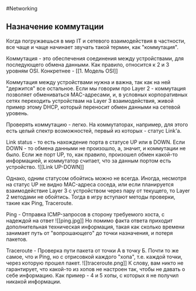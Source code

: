#Networking 
## Назначение коммутации

Когда погружаешься в мир IT и сетевого взаимодействия в частности, все чаще и чаще начинает звучать такой термин, как "коммутация".

Коммутация - это обеспечения соединения между устройствами, для последующего обмена данными. Как правило, относится к 2 и 3 уровням OSI. Конкретнее - [[1. Модель OSI]]

Коммутация между устройствами нужна и важна, так как на ней "держится" все остальное. Если мы говорим про Layer 2 - коммутация позволяет обмениваться MAC-адресами, и, в условных корпоративных сетях переходить устройствам на Layer 3 взаимодействия, живой пример этому DHCP, который переносит обмен данными на сетевой уровень.

Проверять коммутацию - легко. На коммутаторах, например, для этого есть целый спектр возможностей, первый из которых - статус Link'а. 

Link status - то есть нахождение порта в статусе UP или в DOWN. Если DOWN - то обмена данными не произошло, а, значит, и коммутации не было. Если же порт UP, то, как правило, произошел обмен какой-то информацией, и коммутатор считает, что за данным портом есть устройство. 
![[Link UP-DOWN]]

Однако, одним статусом обойтись можно не всегда. Иногда, несмотря на статус UP не видно MAC-адреса соседа, или если планируется взаимодействие Layer 3 с устройством через пару от текущего, то Layer 2 методами не обойтись. Тогда в игру вступают методы проверки, такие как Ping, Traceroute.

Ping - Отправка ICMP-запросов в сторону требуемого хоста, с надеждой на ответ
![[ping.jpg]]
Но помимо факта ответа приходит дополнительная техническая информация, такая как сколько времени занимает путь от "вопрошающего" до точки назначения, и потеря пакетов.

Traceroute - Проверка пути пакета от точки А в точку Б. Почти то же самое, что и Ping, но с отрисовкой каждого "хопа", т.е. каждой точки, через которую прошел пакет.
![[traceroute.png]]
К слову, вам никто не гарантирует, что какой-то из хопов не настроен так, чтобы не давать о себе информацию. Как пример - 4 и 5 хопы, с которых я не получил никакой информации.